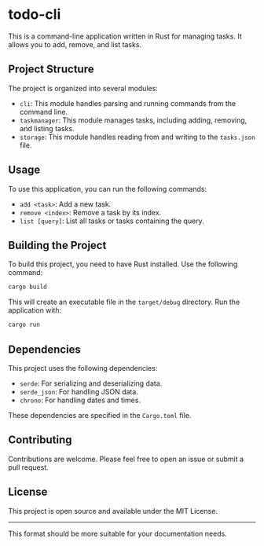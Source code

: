# todo-cli

This is a command-line application written in Rust for managing tasks. It allows you to add, remove, and list tasks.

## Project Structure

The project is organized into several modules:

- `cli`: This module handles parsing and running commands from the command line.
- `taskmanager`: This module manages tasks, including adding, removing, and listing tasks.
- `storage`: This module handles reading from and writing to the `tasks.json` file.

## Usage

To use this application, you can run the following commands:

- `add <task>`: Add a new task.
- `remove <index>`: Remove a task by its index.
- `list [query]`: List all tasks or tasks containing the query.

## Building the Project

To build this project, you need to have Rust installed. Use the following command:

```sh
cargo build
```

This will create an executable file in the `target/debug` directory. Run the application with:

```sh
cargo run
```

## Dependencies

This project uses the following dependencies:

- `serde`: For serializing and deserializing data.
- `serde_json`: For handling JSON data.
- `chrono`: For handling dates and times.

These dependencies are specified in the `Cargo.toml` file.

## Contributing

Contributions are welcome. Please feel free to open an issue or submit a pull request.

## License

This project is open source and available under the MIT License.

---

This format should be more suitable for your documentation needs.